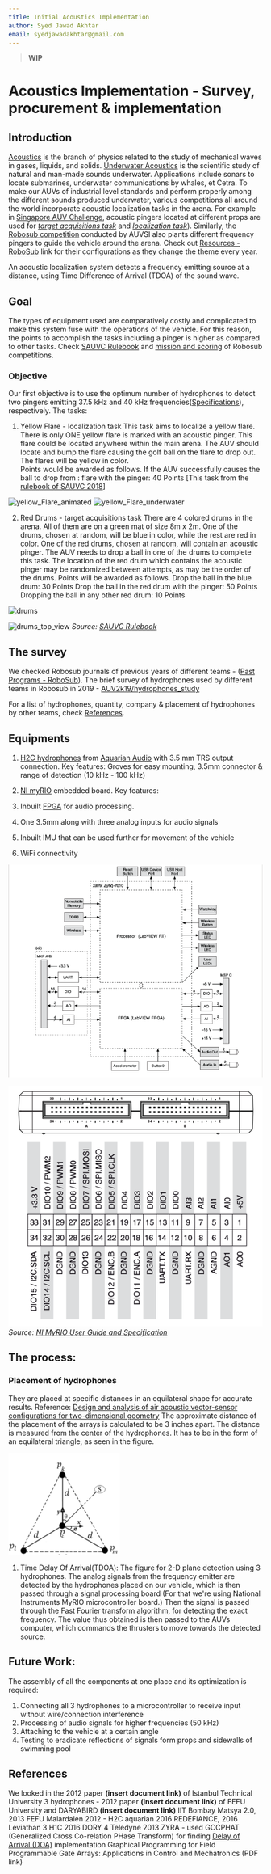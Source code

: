 ```yaml
---
title: Initial Acoustics Implementation
author: Syed Jawad Akhtar
email: syedjawadakhtar@gmail.com
---
```


> **WIP** 

# Acoustics Implementation - Survey, procurement & implementation

## Introduction 
[Acoustics](https://en.wikipedia.org/wiki/Acoustics) is the branch of physics related to the study of mechanical waves in gases, liquids, and solids. [Underwater Acoustics](https://en.wikipedia.org/wiki/Acoustics#Underwater_acoustics) is the scientific study of natural and man-made sounds underwater. Applications include sonars to locate submarines, underwater communications by whales, et Cetra. To make our AUVs of industrial level standards and perform properly among the different sounds produced underwater, various competitions all around the world incorporate acoustic localization tasks in the arena. For example in [Singapore AUV Challenge](https://sauvc.org/), acoustic pingers located at different props are used for [_target acquisitions task_](https://sauvc.org/rulebook/#2.-target-acquisition) and [_localization task_](https://sauvc.org/rulebook/#4.-localization)). Similarly, the [Robosub competition](https://robosub.org/) conducted by AUVSI also plants different frequency pingers to guide the vehicle around the arena. Check out [Resources - RoboSub](https://robosub.org/resources/) link for their configurations as they change the theme every year.

An acoustic localization system detects a frequency emitting source at a distance, using Time Difference of Arrival (TDOA) of the sound wave.

## Goal
The types of equipment used are comparatively costly and complicated to make this system fuse with the operations of the vehicle. For this reason, the points to accomplish the tasks including a pinger is higher as compared to other tasks. 
Check [SAUVC Rulebook](https://sauvc.org/rulebook/) and [mission and scoring](https://robosub.org/resources/) of Robosub competitions.

### Objective
Our first objective is to use the optimum number of hydrophones to detect two pingers emitting 37.5 kHz and 40 kHz frequencies([Specifications](https://ocean-innovations.net/companies/rje-international/acoustic-pingers-and-transponders/)), respectively. 
The tasks:
1. Yellow Flare - localization task
This task aims to localize a yellow flare. There is only ONE  yellow flare is marked with an acoustic pinger. This flare could be located anywhere within the main arena. The AUV should locate and bump the flare causing the golf ball on the flare to drop out. The flares will be yellow in color.  
Points would be awarded as follows. If the AUV successfully causes the ball to drop from :
flare with the pinger: 40 Points
[This task from the [rulebook of SAUVC 2018](https://sauvc.org/2018/)]

![yellow_Flare_animated](https://github.com/auvzhcet/Documentation/tree/jawad-patch-1/docs/computer/static/flare_Animation.png)
![yellow_Flare_underwater](https://github.com/auvzhcet/Documentation/tree/jawad-patch-1/docs/computer/static/yellow_Flare_water.png)

2. Red Drums - target acquisitions task
There are 4 colored drums in the arena. All of them are on a green mat of size 8m x 2m. One of the drums, chosen at random, will be blue in color, while the rest are red in color. One of the red drums, chosen at random, will contain an acoustic pinger. The AUV needs to drop a ball in one of the drums to complete this task. The location of the red drum which contains the acoustic pinger may be randomized between attempts, as may be the order of the drums.
Points will be awarded as follows.
Drop the ball in the blue drum: 30 Points
Drop the ball in the red drum with the pinger: 50 Points
Dropping the ball in any other red drum: 10 Points

![drums](https://github.com/auvzhcet/Documentation/tree/jawad-patch-1/docs/computer/static/drums.png)

![drums_top_view](https://github.com/auvzhcet/Documentation/tree/jawad-patch-1/docs/computer/static/drums_top_view.png)
_Source: [SAUVC Rulebook](https://sauvc.org/rulebook/)_

## The survey
We checked Robosub journals of previous years of different teams - ([Past Programs - RoboSub](https://robosub.org/past-programs/)). 
The brief survey of hydrophones used by different teams in Robosub in 2019 - [AUV2k19/hydrophones_study](https://github.com/auvzhcet/AUV2k19/blob/master/hydrophones_study.md)
 
For a list of hydrophones, quantity, company & placement of hydrophones by other teams, check [References](https://github.com/auvzhcet/Documentation/blob/master/docs/computer/Acoustics.md#references).

## Equipments
1. [H2C hydrophones](https://www.aquarianaudio.com/h2c-hydrophone.html) from [Aquarian Audio](https://www.aquarianaudio.com/) with 3.5 mm TRS output connection. 
Key features: Groves for easy mounting, 3.5mm connector & range of detection (10 kHz - 100 kHz)

2. [NI myRIO](https://www.ni.com/en-in/shop/select/myrio-student-embedded-device) embedded board.
Key features:
1. Inbuilt [FPGA](https://www.xilinx.com/products/silicon-devices/fpga/what-is-an-fpga.html) for audio processing.
2. One 3.5mm along with three analog inputs for audio signals 
3. Inbuilt IMU that can be used further for movement of the vehicle
4. WiFi connectivity

![NI myRIO-1900 Hardware Block Diagram](https://github.com/auvzhcet/Documentation/blob/jawad-patch-1/docs/computer/static/myRIO_hardware_pinout.png)

![Primary/Secondary Signals on MXP Connectors A and B](https://github.com/auvzhcet/Documentation/blob/jawad-patch-1/docs/computer/static/myRio_ports.png)
_Source: [NI MyRIO User Guide and Specification](https://github.com/auvzhcet/Documentation/blob/jawad-patch-1/docs/computer/static/NI_MyRIO_User_Guide_and_Specification.pdf)_

## The process:
### Placement of hydrophones  
They are placed at specific distances in an equilateral shape for accurate results.
Reference: [Design and analysis of air acoustic vector-sensor configurations for two-dimensional
geometry](https://github.com/auvzhcet/Documentation/blob/jawad-patch-1/docs/computer/static/wajid2016.pdf)
The approximate distance of the placement of the arrays is calculated to be 3 inches apart. The distance is measured from the center of the hydrophones. It has to be in the form of an equilateral triangle, as seen in the figure.

![Star configuration, having four measured signals, i.e., _pc_, _pk_ , _pl_ , and _pm_.](https://github.com/auvzhcet/Documentation/blob/jawad-patch-1/docs/computer/static/microphone_placement.png)

1. Time Delay Of Arrival(TDOA):
The figure for 2-D plane detection using 3 hydrophones.
The analog signals from the frequency emitter are detected by the hydrophones placed on our vehicle, which is then passed through a signal processing board (For that we're using National Instruments MyRIO microcontroller board.)
Then the signal is passed through the Fast Fourier transform algorithm, for detecting the exact frequency.
The value thus obtained is then passed to the AUVs computer, which commands the thrusters to move towards the detected source. 

## Future Work:
The assembly of all the components at one place and its optimization is required:
1. Connecting all 3 hydrophones to a microcontroller to receive input without wire/connection interference
2. Processing of audio signals for higher frequencies (50 kHz)
3. Attaching to the vehicle at a certain angle
4. Testing to eradicate reflections of signals form props and sidewalls of swimming pool

## References
We looked in the 2012 paper **(insert document link)** of Istanbul Technical University
3 hydrophones - 2012 paper **(insert document link)** of FEFU University and DARYABIRD **(insert document link)** IIT Bombay Matsya 2.0, 2013 FEFU
Malardalen 2012 - H2C aquarian 2016 REDEFIANCE, 2016 Leviathan 3 H1C
2016 DORY 4 Teledyne
2013 ZYRA - used GCCPHAT (Generalized Cross Co-relation PHase Transform) for finding [Delay of Arrival (DOA)](https://in.mathworks.com/help/phased/direction-of-arrival-doa-estimation-1.html) implementation 
Graphical Programming for Field Programmable Gate Arrays: Applications in Control and Mechatronics (PDF link)
